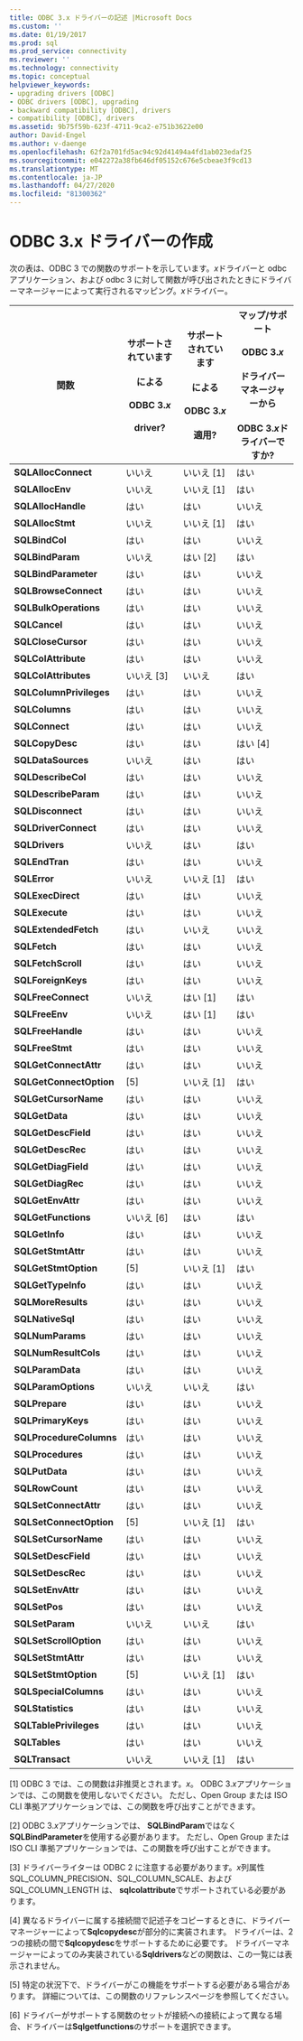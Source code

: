 ```yaml
---
title: ODBC 3.x ドライバーの記述 |Microsoft Docs
ms.custom: ''
ms.date: 01/19/2017
ms.prod: sql
ms.prod_service: connectivity
ms.reviewer: ''
ms.technology: connectivity
ms.topic: conceptual
helpviewer_keywords:
- upgrading drivers [ODBC]
- ODBC drivers [ODBC], upgrading
- backward compatibility [ODBC], drivers
- compatibility [ODBC], drivers
ms.assetid: 9b75f59b-623f-4711-9ca2-e751b3622e00
author: David-Engel
ms.author: v-daenge
ms.openlocfilehash: 62f2a701fd5ac94c92d41494a4fd1ab023edaf25
ms.sourcegitcommit: e042272a38fb646df05152c676e5cbeae3f9cd13
ms.translationtype: MT
ms.contentlocale: ja-JP
ms.lasthandoff: 04/27/2020
ms.locfileid: "81300362"
---
```

# <a name="writing-odbc-3x-drivers"></a>ODBC 3.x ドライバーの作成
次の表は、ODBC 3 での関数のサポートを示しています。*x*ドライバーと odbc アプリケーション、および odbc 3 に対して関数が呼び出されたときにドライバーマネージャーによって実行されるマッピング。*x*ドライバー。  
  
|関数|サポートされています<br /><br /> による<br /><br /> ODBC 3.*x*<br /><br /> driver?|サポートされています<br /><br /> による<br /><br /> ODBC 3.*x*<br /><br /> 適用?|マップ/サポート<br /><br /> ODBC 3.*x*<br /><br /> ドライバーマネージャーから<br /><br /> ODBC 3.*x*ドライバーですか?|  
|--------------|----------------------------------------------------|---------------------------------------------------------|---------------------------------------------------------------------------------------------|  
|**SQLAllocConnect**|いいえ|いいえ [1]|はい|  
|**SQLAllocEnv**|いいえ|いいえ [1]|はい|  
|**SQLAllocHandle**|はい|はい|いいえ|  
|**SQLAllocStmt**|いいえ|いいえ [1]|はい|  
|**SQLBindCol**|はい|はい|いいえ|  
|**SQLBindParam**|いいえ|はい [2]|はい|  
|**SQLBindParameter**|はい|はい|いいえ|  
|**SQLBrowseConnect**|はい|はい|いいえ|  
|**SQLBulkOperations**|はい|はい|いいえ|  
|**SQLCancel**|はい|はい|いいえ|  
|**SQLCloseCursor**|はい|はい|いいえ|  
|**SQLColAttribute**|はい|はい|いいえ|  
|**SQLColAttributes**|いいえ [3]|いいえ|はい|  
|**SQLColumnPrivileges**|はい|はい|いいえ|  
|**SQLColumns**|はい|はい|いいえ|  
|**SQLConnect**|はい|はい|いいえ|  
|**SQLCopyDesc**|はい|はい|はい [4]|  
|**SQLDataSources**|いいえ|はい|はい|  
|**SQLDescribeCol**|はい|はい|いいえ|  
|**SQLDescribeParam**|はい|はい|いいえ|  
|**SQLDisconnect**|はい|はい|いいえ|  
|**SQLDriverConnect**|はい|はい|いいえ|  
|**SQLDrivers**|いいえ|はい|はい|  
|**SQLEndTran**|はい|はい|いいえ|  
|**SQLError**|いいえ|いいえ [1]|はい|  
|**SQLExecDirect**|はい|はい|いいえ|  
|**SQLExecute**|はい|はい|いいえ|  
|**SQLExtendedFetch**|はい|いいえ|いいえ|  
|**SQLFetch**|はい|はい|いいえ|  
|**SQLFetchScroll**|はい|はい|いいえ|  
|**SQLForeignKeys**|はい|はい|いいえ|  
|**SQLFreeConnect**|いいえ|はい [1]|はい|  
|**SQLFreeEnv**|いいえ|はい [1]|はい|  
|**SQLFreeHandle**|はい|はい|いいえ|  
|**SQLFreeStmt**|はい|はい|いいえ|  
|**SQLGetConnectAttr**|はい|はい|いいえ|  
|**SQLGetConnectOption**|[5]|いいえ [1]|はい|  
|**SQLGetCursorName**|はい|はい|いいえ|  
|**SQLGetData**|はい|はい|いいえ|  
|**SQLGetDescField**|はい|はい|いいえ|  
|**SQLGetDescRec**|はい|はい|いいえ|  
|**SQLGetDiagField**|はい|はい|いいえ|  
|**SQLGetDiagRec**|はい|はい|いいえ|  
|**SQLGetEnvAttr**|はい|はい|いいえ|  
|**SQLGetFunctions**|いいえ [6]|はい|はい|  
|**SQLGetInfo**|はい|はい|いいえ|  
|**SQLGetStmtAttr**|はい|はい|いいえ|  
|**SQLGetStmtOption**|[5]|いいえ [1]|はい|  
|**SQLGetTypeInfo**|はい|はい|いいえ|  
|**SQLMoreResults**|はい|はい|いいえ|  
|**SQLNativeSql**|はい|はい|いいえ|  
|**SQLNumParams**|はい|はい|いいえ|  
|**SQLNumResultCols**|はい|はい|いいえ|  
|**SQLParamData**|はい|はい|いいえ|  
|**SQLParamOptions**|いいえ|いいえ|はい|  
|**SQLPrepare**|はい|はい|いいえ|  
|**SQLPrimaryKeys**|はい|はい|いいえ|  
|**SQLProcedureColumns**|はい|はい|いいえ|  
|**SQLProcedures**|はい|はい|いいえ|  
|**SQLPutData**|はい|はい|いいえ|  
|**SQLRowCount**|はい|はい|いいえ|  
|**SQLSetConnectAttr**|はい|はい|いいえ|  
|**SQLSetConnectOption**|[5]|いいえ [1]|はい|  
|**SQLSetCursorName**|はい|はい|いいえ|  
|**SQLSetDescField**|はい|はい|いいえ|  
|**SQLSetDescRec**|はい|はい|いいえ|  
|**SQLSetEnvAttr**|はい|はい|いいえ|  
|**SQLSetPos**|はい|はい|いいえ|  
|**SQLSetParam**|いいえ|いいえ|はい|  
|**SQLSetScrollOption**|はい|はい|いいえ|  
|**SQLSetStmtAttr**|はい|はい|いいえ|  
|**SQLSetStmtOption**|[5]|いいえ [1]|はい|  
|**SQLSpecialColumns**|はい|はい|いいえ|  
|**SQLStatistics**|はい|はい|いいえ|  
|**SQLTablePrivileges**|はい|はい|いいえ|  
|**SQLTables**|はい|はい|いいえ|  
|**SQLTransact**|いいえ|いいえ [1]|はい|  
  
 [1] ODBC 3 では、この関数は非推奨とされます。*x*。 ODBC 3.*x*アプリケーションでは、この関数を使用しないでください。 ただし、Open Group または ISO CLI 準拠アプリケーションでは、この関数を呼び出すことができます。  
  
 [2] ODBC 3.*x*アプリケーションでは、 **SQLBindParam**ではなく**SQLBindParameter**を使用する必要があります。 ただし、Open Group または ISO CLI 準拠アプリケーションでは、この関数を呼び出すことができます。  
  
 [3] ドライバーライターは ODBC 2 に注意する必要があります。*x*列属性 SQL_COLUMN_PRECISION、SQL_COLUMN_SCALE、および SQL_COLUMN_LENGTH は、 **sqlcolattribute**でサポートされている必要があります。  
  
 [4] 異なるドライバーに属する接続間で記述子をコピーするときに、ドライバーマネージャーによって**Sqlcopydesc**が部分的に実装されます。 ドライバーは、2つの接続の間で**Sqlcopydesc**をサポートするために必要です。 ドライバーマネージャーによってのみ実装されている**Sqldrivers**などの関数は、この一覧には表示されません。  
  
 [5] 特定の状況下で、ドライバーがこの機能をサポートする必要がある場合があります。 詳細については、この関数のリファレンスページを参照してください。  
  
 [6] ドライバーがサポートする関数のセットが接続への接続によって異なる場合、ドライバーは**Sqlgetfunctions**のサポートを選択できます。
